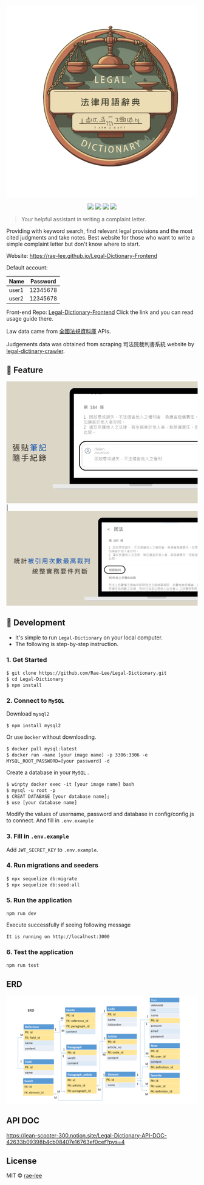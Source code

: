<p align=center>
<img src="https://raw.githubusercontent.com/Rae-Lee/Legal-Dictionary-Frontend/main/src/assets/logo.png">
</p>
<p align=center>
<a target="_blank" href="https://app.travis-ci.com/github/Rae-Lee/Legal-Dictionary" title="Build Status"><img src="https://img.shields.io/travis/com/Rae-Lee/Legal-Dictionary"></a>
<a target="_blank" href="http://nodejs.org/download/" title="Node version"><img src="https://img.shields.io/badge/node.js-%3E=_6.0-green.svg"></a>
<a target="_blank" href="https://opensource.org/licenses/MIT" title="License: MIT"><img src="https://img.shields.io/badge/License-MIT-blue.svg"></a>
<a target="_blank" href="http://makeapullrequest.com" title="PRs Welcome"><img src="https://img.shields.io/badge/PRs-welcome-brightgreen.svg"></a>
</p>

> Your helpful assistant in writing a complaint letter.

Providing with keyword search, find relevant legal provisions and the most cited judgments and take notes.
Best website for those who want to write a simple complaint letter but don't know where to start.

Website: https://rae-lee.github.io/Legal-Dictionary-Frontend

Default account:

| Name  |  Password |                                                                                                                                               
| ----- |---------- | 
| user1 | 12345678  |
| user2 | 12345678  |


Front-end Repo: [Legal-Dictionary-Frontend](https://github.com/Rae-Lee/Legal-Dictionary-Frontend) Click the link and you can read usage guide there.

Law data came from [全國法規資料庫](https://law.moj.gov.tw/) APIs.

Judgements data was obtained from scraping 司法院裁判書系統 website by [legal-dictinary-crawler](https://github.com/Rae-Lee/legal_dictionary_crawler).


## :book: Feature

![](https://raw.githubusercontent.com/Rae-Lee/Legal-Dictionary-Frontend/main/src/assets/feature1.png)  |  ![](https://raw.githubusercontent.com/Rae-Lee/Legal-Dictionary-Frontend/main/src/assets/feature2.png)


## :floppy_disk: Development

* It's simple to run `Legal-Dictionary` on your local computer.  
* The following is step-by-step instruction.

### 1. Get Started

```
$ git clone https://github.com/Rae-Lee/Legal-Dictionary.git
$ cd Legal-Dictionary
$ npm install
```

### 2. Connect to `MySQL`

Download `mysql2`

```
$ npm install mysql2
```

Or use `Docker` without downloading.

```
$ docker pull mysql:latest 
$ docker run -name [your image name] -p 3306:3306 -e MYSQL_ROOT_PASSWORD=[your password] -d
```

Create a database in your `MySQL` .

```
$ winpty docker exec -it [your image name] bash
$ mysql -u root -p
$ CREAT DATABASE [your database name];
$ use [your database name]
```

Modify the values of username, password and database in config/config.js to connect.
And fill in `.env.example`

### 3. Fill in `.env.example` 

Add `JWT_SECRET_KEY` to `.env.example`.

### 4. Run migrations and seeders

```
$ npx sequelize db:migrate
$ npx sequelize db:seed:all
```

### 5. Run the application

```
npm run dev
```

Execute successfully if seeing following message
```
It is running on http://localhost:3000
```

### 6. Test the application

```
npm run test
```

## ERD
![](/erd.PNG)

## API DOC

https://lean-scooter-300.notion.site/Legal-Dictionary-API-DOC-42633b09398b4cb08407e16763ef0cef?pvs=4

## License

MIT © [rae-lee](https://github.com/rae-lee)


